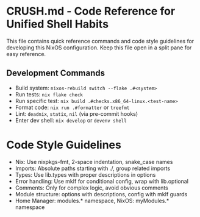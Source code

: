 # CRUSH.md - Code Reference for Unified Shell Habits

This file contains quick reference commands and code style guidelines for developing
this NixOS configuration. Keep this file open in a split pane for easy reference.

## Development Commands
- Build system: `nixos-rebuild switch --flake .#<system>`
- Run tests: `nix flake check` 
- Run specific test: `nix build .#checks.x86_64-linux.<test-name>`
- Format code: `nix run .#formatter` or `treefmt`
- Lint: `deadnix`, `statix`, `nil` (via pre-commit hooks)
- Enter dev shell: `nix develop` or `devenv shell`

# Code Style Guidelines
- Nix: Use nixpkgs-fmt, 2-space indentation, snake_case names
- Imports: Absolute paths starting with ./, group related imports
- Types: Use lib.types with proper descriptions in options
- Error handling: Use mkIf for conditional config, wrap with lib.optional
- Comments: Only for complex logic, avoid obvious comments
- Module structure: options with descriptions, config with mkIf guards
- Home Manager: modules.* namespace, NixOS: myModules.* namespace